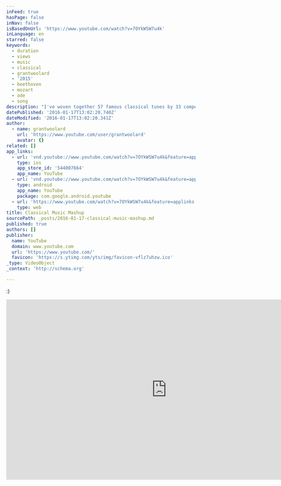 ```yaml
---
inFeed: true
hasPage: false
inNav: false
isBasedOnUrl: 'https://www.youtube.com/watch?v=7OYkWSW7u4k'
inLanguage: en
starred: false
keywords:
  - duration
  - views
  - music
  - classical
  - grantwoolard
  - '2015'
  - beethoven
  - mozart
  - ode
  - song
description: "I've woven together 57 famous classical tunes by 33 composers. How many can you identify? Music and video by Grant Woolard"
datePublished: '2016-01-17T13:02:20.740Z'
dateModified: '2016-01-17T13:02:20.341Z'
author:
  - name: grantwoolard
    url: 'https://www.youtube.com/user/grantwoolard'
    avatar: {}
related: []
app_links:
  - url: 'vnd.youtube://www.youtube.com/watch?v=7OYkWSW7u4k&feature=applinks'
    type: ios
    app_store_id: '544007664'
    app_name: YouTube
  - url: 'vnd.youtube://www.youtube.com/watch?v=7OYkWSW7u4k&feature=applinks'
    type: android
    app_name: YouTube
    package: com.google.android.youtube
  - url: 'https://www.youtube.com/watch?v=7OYkWSW7u4k&feature=applinks'
    type: web
title: Classical Music Mashup
sourcePath: _posts/2016-01-17-classical-music-mashup.md
published: true
authors: []
publisher:
  name: YouTube
  domain: www.youtube.com
  url: 'https://www.youtube.com/'
  favicon: 'https://s.ytimg.com/yts/img/favicon-vflz7uhzw.ico'
_type: VideoObject
_context: 'http://schema.org'

---
```

:)

<iframe src="https://cdn.embedly.com/widgets/media.html?src=https%3A%2F%2Fwww.youtube.com%2Fembed%2F7OYkWSW7u4k%3Ffeature%3Doembed&amp;url=https%3A%2F%2Fwww.youtube.com%2Fwatch%3Fv%3D7OYkWSW7u4k&amp;image=https%3A%2F%2Fi.ytimg.com%2Fvi%2F7OYkWSW7u4k%2Fhqdefault.jpg&amp;key=b7d04c9b404c499eba89ee7072e1c4f7&amp;type=text%2Fhtml&amp;schema=youtube" width="854" height="480" scrolling="no" frameborder="0" allowfullscreen="allowfullscreen" style=""></iframe>